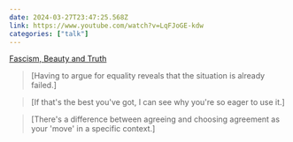 ```yaml
---
date: 2024-03-27T23:47:25.568Z
link: https://www.youtube.com/watch?v=LqFJoGE-kdw
categories: ["talk"]
---
```

[Fascism, Beauty and Truth](https://www.youtube.com/watch?v=LqFJoGE-kdw)

> [Having to argue for equality reveals that the situation is already failed.]

> [If that's the best you've got, I can see why you're so eager to use it.]

> [There's a difference between agreeing and choosing agreement as your 'move' in a specific context.]
